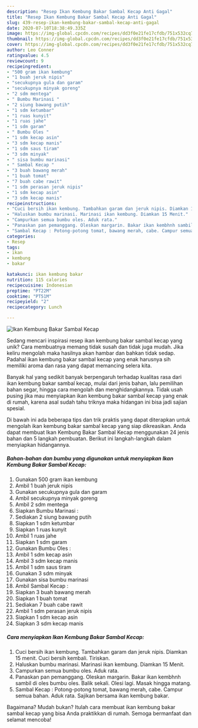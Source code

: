 ```yaml
---
description: "Resep Ikan Kembung Bakar Sambal Kecap Anti Gagal"
title: "Resep Ikan Kembung Bakar Sambal Kecap Anti Gagal"
slug: 439-resep-ikan-kembung-bakar-sambal-kecap-anti-gagal
date: 2020-07-10T18:38:49.335Z
image: https://img-global.cpcdn.com/recipes/dd3f0e21fe17cfdb/751x532cq70/ikan-kembung-bakar-sambal-kecap-foto-resep-utama.jpg
thumbnail: https://img-global.cpcdn.com/recipes/dd3f0e21fe17cfdb/751x532cq70/ikan-kembung-bakar-sambal-kecap-foto-resep-utama.jpg
cover: https://img-global.cpcdn.com/recipes/dd3f0e21fe17cfdb/751x532cq70/ikan-kembung-bakar-sambal-kecap-foto-resep-utama.jpg
author: Leo Conner
ratingvalue: 4.5
reviewcount: 9
recipeingredient:
- "500 gram ikan kembung"
- "1 buah jeruk nipis"
- "secukupnya gula dan garam"
- "secukupnya minyak goreng"
- "2 sdm mentega"
- " Bumbu Marinasi "
- "2 siung bawang putih"
- "1 sdm ketumbar"
- "1 ruas kunyit"
- "1 ruas jahe"
- "1 sdm garam"
- " Bumbu Oles "
- "1 sdm kecap asin"
- "3 sdm kecap manis"
- "1 sdm saus tiram"
- "3 sdm minyak"
- " sisa bumbu marinasi"
- " Sambal Kecap "
- "3 buah bawang merah"
- "1 buah tomat"
- "7 buah cabe rawit"
- "1 sdm perasan jeruk nipis"
- "1 sdm kecap asin"
- "3 sdm kecap manis"
recipeinstructions:
- "Cuci bersih ikan kembung. Tambahkan garam dan jeruk nipis. Diamkan 15 menit. Cuci bersih kembali. Tiriskan."
- "Haluskan bumbu marinasi. Marinasi ikan kembung. Diamkan 15 Menit."
- "Campurkan semua bumbu oles. Aduk rata."
- "Panaskan pan pemanggang. Oleskan margarin. Bakar ikan kembhnh sambil di oles bumbu oles. Balik sekali. Olesi lagi. Masak hingga matang."
- "Sambal Kecap : Potong-potong tomat, bawang merah, cabe. Campur semua bahan. Aduk rata. Sajikan bersama ikan kembung bakar."
categories:
- Resep
tags:
- ikan
- kembung
- bakar

katakunci: ikan kembung bakar 
nutrition: 115 calories
recipecuisine: Indonesian
preptime: "PT22M"
cooktime: "PT51M"
recipeyield: "2"
recipecategory: Lunch

---
```



![Ikan Kembung Bakar Sambal Kecap](https://img-global.cpcdn.com/recipes/dd3f0e21fe17cfdb/751x532cq70/ikan-kembung-bakar-sambal-kecap-foto-resep-utama.jpg)

Sedang mencari inspirasi resep ikan kembung bakar sambal kecap yang unik? Cara membuatnya memang tidak susah dan tidak juga mudah. Jika keliru mengolah maka hasilnya akan hambar dan bahkan tidak sedap. Padahal ikan kembung bakar sambal kecap yang enak harusnya sih memiliki aroma dan rasa yang dapat memancing selera kita.

Banyak hal yang sedikit banyak berpengaruh terhadap kualitas rasa dari ikan kembung bakar sambal kecap, mulai dari jenis bahan, lalu pemilihan bahan segar, hingga cara mengolah dan menghidangkannya. Tidak usah pusing jika mau menyiapkan ikan kembung bakar sambal kecap yang enak di rumah, karena asal sudah tahu triknya maka hidangan ini bisa jadi sajian spesial.




Di bawah ini ada beberapa tips dan trik praktis yang dapat diterapkan untuk mengolah ikan kembung bakar sambal kecap yang siap dikreasikan. Anda dapat membuat Ikan Kembung Bakar Sambal Kecap menggunakan 24 jenis bahan dan 5 langkah pembuatan. Berikut ini langkah-langkah dalam menyiapkan hidangannya.

<!--inarticleads1-->

##### Bahan-bahan dan bumbu yang digunakan untuk menyiapkan Ikan Kembung Bakar Sambal Kecap:

1. Gunakan 500 gram ikan kembung
1. Ambil 1 buah jeruk nipis
1. Gunakan secukupnya gula dan garam
1. Ambil secukupnya minyak goreng
1. Ambil 2 sdm mentega
1. Siapkan  Bumbu Marinasi :
1. Sediakan 2 siung bawang putih
1. Siapkan 1 sdm ketumbar
1. Siapkan 1 ruas kunyit
1. Ambil 1 ruas jahe
1. Siapkan 1 sdm garam
1. Gunakan  Bumbu Oles :
1. Ambil 1 sdm kecap asin
1. Ambil 3 sdm kecap manis
1. Ambil 1 sdm saus tiram
1. Gunakan 3 sdm minyak
1. Gunakan  sisa bumbu marinasi
1. Ambil  Sambal Kecap :
1. Siapkan 3 buah bawang merah
1. Siapkan 1 buah tomat
1. Sediakan 7 buah cabe rawit
1. Ambil 1 sdm perasan jeruk nipis
1. Siapkan 1 sdm kecap asin
1. Siapkan 3 sdm kecap manis




<!--inarticleads2-->

##### Cara menyiapkan Ikan Kembung Bakar Sambal Kecap:

1. Cuci bersih ikan kembung. Tambahkan garam dan jeruk nipis. Diamkan 15 menit. Cuci bersih kembali. Tiriskan.
1. Haluskan bumbu marinasi. Marinasi ikan kembung. Diamkan 15 Menit.
1. Campurkan semua bumbu oles. Aduk rata.
1. Panaskan pan pemanggang. Oleskan margarin. Bakar ikan kembhnh sambil di oles bumbu oles. Balik sekali. Olesi lagi. Masak hingga matang.
1. Sambal Kecap : Potong-potong tomat, bawang merah, cabe. Campur semua bahan. Aduk rata. Sajikan bersama ikan kembung bakar.




Bagaimana? Mudah bukan? Itulah cara membuat ikan kembung bakar sambal kecap yang bisa Anda praktikkan di rumah. Semoga bermanfaat dan selamat mencoba!
